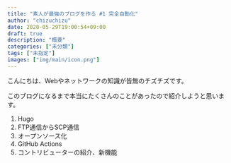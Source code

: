 ```yaml
---
title: "素人が最強のブログを作る #1 完全自動化"
author: "chizuchizu"
date: 2020-05-29T19:00:54+09:00
draft: true
description: "概要"
categories: ["未分類"]
tags: ["未指定"]
images: ["img/main/icon.png"]
---
```

こんにちは、Webやネットワークの知識が皆無のチズチズです。

このブログになるまで本当にたくさんのことがあったので紹介しようと思います。

1. Hugo
2. FTP通信からSCP通信
3. オープンソース化
4. GitHub Actions
5. コントリビューターの紹介、新機能
